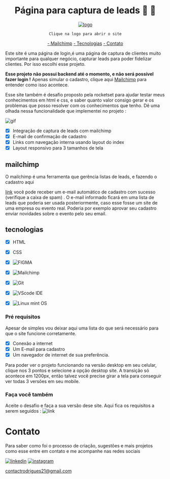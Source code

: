 <div align= center>

# Página para captura de leads 💼 💼

[![logo](https://rafaelcontact.github.io/Rocketseat-desafio/images/logo.svg)](https://rafaelcontact.github.io/Pagina-de-login/)
  
`Clique na logo para abrir o site`
  
  <a href="#mailchimp">- Mailchimp</a>
  <a href="#tecnologias">- Tecnologias</a>
  <a href="#contato">- Contato</a>
</div> 

Este site é uma página de login,é uma página de captura de clientes muito importante para qualquer negócio, capturar leads para poder fidelizar  clientes. Por isso escolhi esse projeto. 

__Esse projeto não possui backend até o momento, e não será possível fazer login !__ Apenas simular o cadastro, clique aqui <a href="#mailchimp">Mailchimp</a> para entender como isso acontece.



Esse site também é desafio proposto pela rocketset para ajudar testar meus conhecimentos em html e css, e saber quanto valor consigo gerar e os problemas que posso resolver com os conhecimentos que tenho. 
Dê uma olhada nessa funcionalidade que implementei no projeto : 

![gif](https://github.com/RafaelContact/Rocketseat-desafio/blob/master/images/Peek%2003-04-2022%2023-38.gif)

- [x] Integração de captura de leads com mailchimp
- [x] E-mail de confirmação de cadastro
- [x] Links com navegação interna usando layout do index
- [x] Layout responsivo para 3 tamanhos de tela

## mailchimp

O mailchimp é uma ferramenta que gerência listas de leads, e fazendo o cadastro aqui 


[link](https://rafaelcontact.github.io/Rocketseat-desafio/html/cadastre-se.html) você pode receber um e-mail automático de cadastro com sucesso (verifique a caixa de spam) . O e-mail informado ficará em uma lista de leads que poderia ser usada posteriormente, caso esse fosse um site de uma empresa ou evento real. Poderia por exemplo aprovar seu cadastro enviar novidades sobre o evento pelo seu email.

## tecnologias

- [x] HTML
- [x] CSS
- [X] ![FIGMA](https://www.figma.com/?fuid=)
- [x] ![Mailchimp](https://mailchimp.com/en/)
- [x] ![Git](https://git-scm.com/)
- [X] ![VScode IDE](https://code.visualstudio.com/)
- [x] ![Linux mint OS](https://linuxmint.com/)


### Pré requisitos

Apesar de simples vou deixar aqui uma lista do que será necessário para que o site funcione corretamente.

- [x] Conexão a internet
- [x] Um E-mail para cadastro
- [x] Um navegador de internet de sua preferência. 

Para poder ver o projeto funcionando na versão desktop em seu celular, clique nos 3 pontos e selecione a opção desktop site. A transição só acontece em 1200px, então talvez você precise girar a tela para conseguir ver todas 3 versões em seu mobile.

### Faça você também 

Aceite o desafio e faça a sua versão dese site. Aqui fica os requisitos a serem seguidos : ![link](https://efficient-sloth-d85.notion.site/Desafio-Login-Form-CSS-a10caea5a183494e97eb9ce4f33536b3)

# Contato 
Para saber como foi o processo de criação, sugestões e mais projetos como esse entre em contato e me acompanhe nas redes sociais

[![linkedin](https://img.shields.io/badge/LinkedIn-0077B5?style=for-the-badge&logo=linkedin&logoColor=white)](https://www.linkedin.com/in/rafael-rodrigues-1b2981129/)
[![instagram](https://img.shields.io/badge/Instagram-E4405F?style=for-the-badge&logo=instagram&logoColor=white)](https://www.instagram.com/rafinhadev/)

[contactrodrigues21@gmail.com](mailto:contactrodrigues21@gmail.com)
